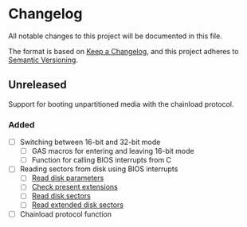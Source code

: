 # Changelog
All notable changes to this project will be documented in this file.

The format is based on [Keep a Changelog](https://keepachangelog.com/en/1.0.0/), and this project adheres to [Semantic Versioning](https://semver.org/spec/v2.0.0.html).

## Unreleased
Support for booting unpartitioned media with the chainload protocol.

### Added
- [ ] Switching between 16-bit and 32-bit mode
    - [ ] GAS macros for entering and leaving 16-bit mode
    - [ ] Function for calling BIOS interrupts from C
- [ ] Reading sectors from disk using BIOS interrupts
    - [ ] [Read disk parameters](https://stanislavs.org/helppc/int_13-8.html)
    - [ ] [Check present extensions](https://en.wikipedia.org/wiki/INT_13H#INT_13h_AH=41h:_Check_Extensions_Present)
    - [ ] [Read disk sectors](https://stanislavs.org/helppc/int_13-2.html)
    - [ ] [Read extended disk sectors](https://en.wikipedia.org/wiki/INT_13H#INT_13h_AH=42h:_Extended_Read_Sectors_From_Drive)
- [ ] Chainload protocol function
